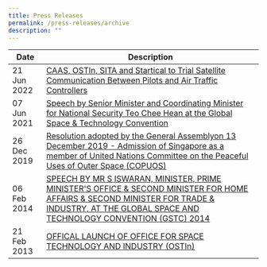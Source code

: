 ```yaml
---
title: Press Releases
permalink: /press-releases/archive
description: ""
---
```

| Date | Description | 
| -------- | -------- | 
|21 Jun 2022| [CAAS, OSTIn, SITA and Startical to Trial Satellite Communication Between Pilots and Air Traffic Controllers](https://www.caas.gov.sg/who-we-are/newsroom/Detail/caas-ostin-sita-and-startical-to-trial-satellite-communication-between-pilots-and-air-traffic-controllers) 
 07 Jun 2021 | [Speech by Senior Minister and Coordinating Minister for National Security Teo Chee Hean at the Global Space & Technology Convention](https://www.pmo.gov.sg/Newsroom/SM-Teo-Chee-Hean-Global-Space-Technology-Convention) 
  26 Dec 2019 | [Resolution adopted by the General Assemblyon 13 December 2019 - Admission of Singapore as a member of United Nations Committee on the Peaceful Uses of Outer Space (COPUOS)](https://www.unoosa.org/oosa/en/oosadoc/data/resolutions/2019/general_assembly_74th_session/ares7482.html)|
06 Feb 2014| [SPEECH BY MR S ISWARAN, MINISTER, PRIME MINISTER'S OFFICE & SECOND MINISTER FOR HOME AFFAIRS & SECOND MINISTER FOR TRADE & INDUSTRY, AT THE GLOBAL SPACE AND TECHNOLOGY CONVENTION (GSTC) 2014](https://www.nas.gov.sg/archivesonline/data/pdfdoc/20140213001.htm)    |
|21 Feb 2013|[OFFICAL LAUNCH OF OFFICE FOR SPACE TECHNOLOGY AND INDUSTRY (OSTIn)](https://www.nas.gov.sg/archivesonline/data/pdfdoc/20130228002/ostin_press_release_feb_2013.pdf)|